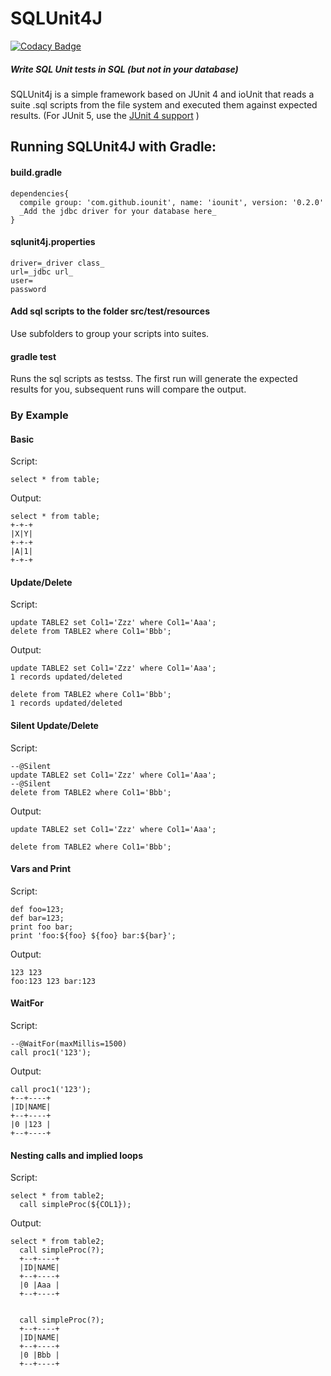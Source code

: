 # SQLUnit4J

[![Codacy Badge](https://api.codacy.com/project/badge/Grade/958d317e31e4455f9b67560f24d79767)](https://app.codacy.com/app/ryaneberly/sqlunit4j?utm_source=github.com&utm_medium=referral&utm_content=sqlunit4j/sqlunit4j&utm_campaign=Badge_Grade_Dashboard)

##### Write SQL Unit tests in SQL (but not in your database)

SQLUnit4j is a simple framework based on JUnit 4 and ioUnit that reads a suite .sql scripts from the file system and executed them against expected results.  (For JUnit 5, use the [JUnit 4 support](https://junit.org/junit5/docs/current/user-guide/#migrating-from-junit4-running) )

## Running SQLUnit4J with Gradle:

#### build.gradle
```
dependencies{
  compile group: 'com.github.iounit', name: 'iounit', version: '0.2.0'
  _Add the jdbc driver for your database here_
}
```
#### sqlunit4j.properties
```
driver=_driver class_
url=_jdbc url_
user=
password
```
#### Add sql scripts to the folder src/test/resources 
Use subfolders to group your scripts into suites.

#### gradle test

Runs the sql scripts as testss.  The first run will generate the expected results for you, subsequent runs will compare the output.

### By Example
#### Basic
Script:
```
select * from table;
```
Output:
```
select * from table;
+-+-+
|X|Y|
+-+-+
|A|1|
+-+-+
```

#### Update/Delete
Script:
```
update TABLE2 set Col1='Zzz' where Col1='Aaa';
delete from TABLE2 where Col1='Bbb';
```
Output:
```
update TABLE2 set Col1='Zzz' where Col1='Aaa';
1 records updated/deleted

delete from TABLE2 where Col1='Bbb';
1 records updated/deleted
```

#### Silent Update/Delete
Script:
```
--@Silent
update TABLE2 set Col1='Zzz' where Col1='Aaa';
--@Silent
delete from TABLE2 where Col1='Bbb';
```
Output:
```
update TABLE2 set Col1='Zzz' where Col1='Aaa';

delete from TABLE2 where Col1='Bbb';
```

#### Vars and Print
Script:
```
def foo=123;
def bar=123;
print foo bar;
print 'foo:${foo} ${foo} bar:${bar}';
```
Output:
```
123 123
foo:123 123 bar:123 
```
#### WaitFor
Script:
```
--@WaitFor(maxMillis=1500)
call proc1('123');
```
Output:
```
call proc1('123');
+--+----+
|ID|NAME|
+--+----+
|0 |123 |
+--+----+
```
#### Nesting calls and implied loops
Script:
````
select * from table2;
  call simpleProc(${COL1});
````

Output:
````
select * from table2;
  call simpleProc(?);
  +--+----+
  |ID|NAME|
  +--+----+
  |0 |Aaa |
  +--+----+


  call simpleProc(?);
  +--+----+
  |ID|NAME|
  +--+----+
  |0 |Bbb |
  +--+----+
````
